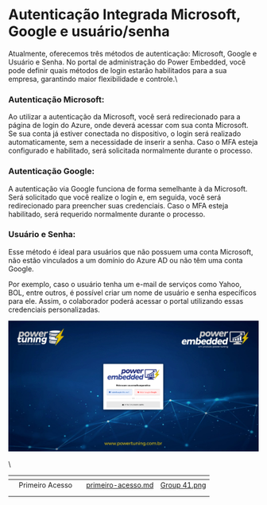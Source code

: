 # Autenticação Integrada Microsoft, Google e  usuário/senha

Atualmente, oferecemos três métodos de autenticação: Microsoft, Google e Usuário e Senha. No portal de administração do Power Embedded, você pode definir quais métodos de login estarão habilitados para a sua empresa, garantindo maior flexibilidade e controle.\


### Autenticação Microsoft:

Ao utilizar a autenticação da Microsoft, você será redirecionado para a página de login do Azure, onde deverá acessar com sua conta Microsoft. Se sua conta já estiver conectada no dispositivo, o login será realizado automaticamente, sem a necessidade de inserir a senha. Caso o MFA esteja configurado e habilitado, será solicitada normalmente durante o processo.

### Autenticação Google:&#x20;

A autenticação via Google funciona de forma semelhante à da Microsoft. Será solicitado que você realize o login e, em seguida, você será redirecionado para preencher suas credenciais. Caso o  MFA esteja habilitado,  será requerido normalmente durante o processo.

### Usuário e  Senha:&#x20;

Esse método é ideal para usuários que não possuem uma conta Microsoft, não estão vinculados a um domínio do Azure AD ou não têm uma conta Google.

Por exemplo, caso o usuário tenha um e-mail de serviços como Yahoo, BOL, entre outros, é possível criar um nome de usuário e senha específicos para ele. Assim, o colaborador poderá acessar o portal utilizando essas credenciais personalizadas.

![](<../.gitbook/assets/image (412).png>)



\


<table data-view="cards"><thead><tr><th></th><th></th><th></th><th data-hidden data-card-target data-type="content-ref"></th><th data-hidden data-card-cover data-type="files"></th></tr></thead><tbody><tr><td></td><td>Primeiro Acesso </td><td></td><td><a href="../portal-de-administracao/primeiro-acesso.md">primeiro-acesso.md</a></td><td><a href="../.gitbook/assets/Group 41.png">Group 41.png</a></td></tr><tr><td></td><td></td><td></td><td></td><td></td></tr><tr><td></td><td></td><td></td><td></td><td></td></tr></tbody></table>
